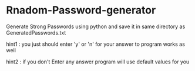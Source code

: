 # Rnadom-Password-generator
Generate Strong Passwords using python and save it in same directory as GeneratedPasswords.txt

hint1 : you just should enter 'y' or 'n' for your answer to program works as well

hint2 : if you don't Enter any answer program will use default values for you
